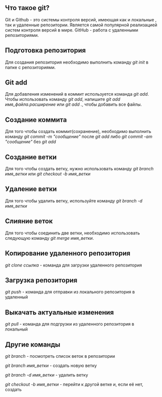 ## Что такое git?

Git и Github - это системы контроля версий, имеющая как и локальные , так и удаленные репозитории. Является самой популярной реализацией систем контроля версий в мире. GitHub - работа с удаленными репозиториями.

## Подготовка репозитория

 Для создания репозитория необходимо выполнить команду *git init* в папке с репозиториями.

 ## Git add

 Для добавления изменений в коммит используется команда *git add*. Чтобы использовать команду *git add*, напишите *git add имя_файла.расширение* или  *git add .*, чтобы добавить все файлы.

 ## Создание коммита

 Для того чтобы создать коммит(сохранение), необходимо выполнить команду *git commit -m "сообщение"* после *git add* либо *git commit -am "сообщение"* без *git add*

 ## Создание ветки

 Для того чтобы создать ветку, нужно использовать команду *git branch имя_ветки* или *git checkout -b имя_ветки*

 ## Удаление ветки

Для того чтобы удалить ветку, используйте команду *git branch -d имя_ветки*

 ## Слияние веток

 Для того чтобы соединить две ветки, необходимо использовать следующую команду *git merge имя_ветки*.

## Копирование удаленного репозитория

*git clone ссылка* - команда для загрузки удаленного репозитория

## Загрузка репозитория

*git push* - команда для отправки из локального репозитория в удаленный

## Выкачать актуальные изменения

*git pull* - команда для подгрузки из удаленного репозитория в локальный

## Другие команды

*git branch* - посмотреть список веток в репозитории

*git branch имя_ветки* - создать новую ветку

*git branch -d имя_ветки* - удалить ветку

*git checkout -b имя_ветки* - перейти к другой ветке и, если её нет, создать
